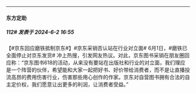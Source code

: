 ﻿
*****

####  东方定助  
##### 112#       发表于 2024-6-2 16:55

【#京东回应磨铁抵制京东#】#京东采销否认站在行业对立面# 6月1日，#磨铁已全面停止对京东发货# 冲上热搜，引发网友热议。对此，京东图书采销在朋友圈回应称：“京东图书618的活动，从来没有要站在出版社和行业的对立面，我们理应是一个阵营的伙伴，希望能和大家一起把好书、好价带给消费者，而不是让直播投流高昂的费用伤害行业，伤害那些用心创作的作家。京东对自营图书拥有合法的自主定价权，我们愿意让出更多的利润，让消费者受益。”

